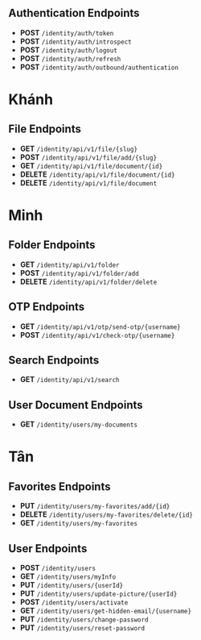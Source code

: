 ## Authentication Endpoints
- **POST** `/identity/auth/token`
- **POST** `/identity/auth/introspect`
- **POST** `/identity/auth/logout`
- **POST** `/identity/auth/refresh`
- **POST** `/identity/auth/outbound/authentication`

# Khánh
## File Endpoints
- **GET** `/identity/api/v1/file/{slug}`
- **POST** `/identity/api/v1/file/add/{slug}`
- **GET** `/identity/api/v1/file/document/{id}`
- **DELETE** `/identity/api/v1/file/document/{id}`
- **DELETE** `/identity/api/v1/file/document`

# Minh
## Folder Endpoints
- **GET** `/identity/api/v1/folder`
- **POST** `/identity/api/v1/folder/add`
- **DELETE** `/identity/api/v1/folder/delete`

## OTP Endpoints
- **GET** `/identity/api/v1/otp/send-otp/{username}`
- **POST** `/identity/api/v1/check-otp/{username}`

## Search Endpoints
- **GET** `/identity/api/v1/search`

## User Document Endpoints
- **GET** `/identity/users/my-documents`

# Tân
## Favorites Endpoints
- **PUT** `/identity/users/my-favorites/add/{id}`
- **DELETE** `/identity/users/my-favorites/delete/{id}`
- **GET** `/identity/users/my-favorites`

## User Endpoints
- **POST** `/identity/users`
- **GET** `/identity/users/myInfo`
- **PUT** `/identity/users/{userId}`
- **PUT** `/identity/users/update-picture/{userId}`
- **POST** `/identity/users/activate`
- **GET** `/identity/users/get-hidden-email/{username}`
- **PUT** `/identity/users/change-password`
- **PUT** `/identity/users/reset-password`
